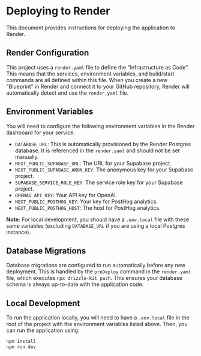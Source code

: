 # Deploying to Render

This document provides instructions for deploying the application to Render.

## Render Configuration

This project uses a `render.yaml` file to define the "Infrastructure as Code". This means that the services, environment variables, and build/start commands are all defined within this file. When you create a new "Blueprint" in Render and connect it to your GitHub repository, Render will automatically detect and use the `render.yaml` file.

## Environment Variables

You will need to configure the following environment variables in the Render dashboard for your service.

-   `DATABASE_URL`: This is automatically provisioned by the Render Postgres database. It is referenced in the `render.yaml` and should not be set manually.
-   `NEXT_PUBLIC_SUPABASE_URL`: The URL for your Supabase project.
-   `NEXT_PUBLIC_SUPABASE_ANON_KEY`: The anonymous key for your Supabase project.
-   `SUPABASE_SERVICE_ROLE_KEY`: The service role key for your Supabase project.
-   `OPENAI_API_KEY`: Your API key for OpenAI.
-   `NEXT_PUBLIC_POSTHOG_KEY`: Your key for PostHog analytics.
-   `NEXT_PUBLIC_POSTHOG_HOST`: The host for PostHog analytics.

**Note:** For local development, you should have a `.env.local` file with these same variables (excluding `DATABASE_URL` if you are using a local Postgres instance).

## Database Migrations

Database migrations are configured to run automatically before any new deployment. This is handled by the `preDeploy` command in the `render.yaml` file, which executes `npx drizzle-kit push`. This ensures your database schema is always up-to-date with the application code.

## Local Development

To run the application locally, you will need to have a `.env.local` file in the root of the project with the environment variables listed above. Then, you can run the application using:

```bash
npm install
npm run dev
``` 